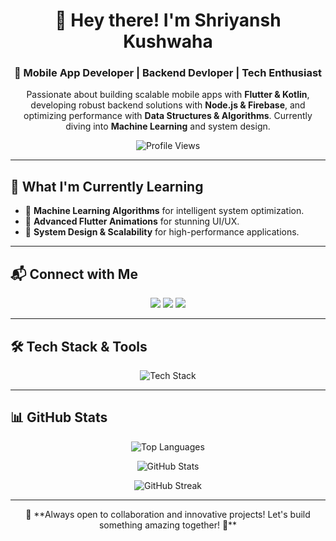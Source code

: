 <h1 align="center">👋 Hey there! I'm Shriyansh Kushwaha</h1>
<h3 align="center">🚀 Mobile App Developer | Backend Devloper | Tech Enthusiast</h3>
<p align="center">Passionate about building scalable mobile apps with <b>Flutter & Kotlin</b>, developing robust backend solutions with <b>Node.js & Firebase</b>, and optimizing performance with <b>Data Structures & Algorithms</b>. Currently diving into <b>Machine Learning</b> and system design.</p>

<p align="center">
  <img src="https://komarev.com/ghpvc/?username=shriyanshkush&label=Profile%20views&color=0e75b6&style=flat" alt="Profile Views" />
</p>

---

## 🌱 What I'm Currently Learning
- 🔹 **Machine Learning Algorithms** for intelligent system optimization.
- 🔹 **Advanced Flutter Animations** for stunning UI/UX.
- 🔹 **System Design & Scalability** for high-performance applications.

---

## 📬 Connect with Me
<p align="center">
  <a href="mailto:shriyanshk133@gmail.com"><img src="https://img.shields.io/badge/Email-D14836?style=for-the-badge&logo=gmail&logoColor=white"/></a>
  <a href="https://www.linkedin.com/in/shriyansh-kushwaha-88357a28a" target="_blank"><img src="https://img.shields.io/badge/LinkedIn-0077B5?style=for-the-badge&logo=linkedin&logoColor=white"/></a>
  <a href="https://github.com/shriyanshkush" target="_blank"><img src="https://img.shields.io/badge/GitHub-181717?style=for-the-badge&logo=github&logoColor=white"/></a>
</p>

---

## 🛠 Tech Stack & Tools
<p align="center">
  <img src="https://skillicons.dev/icons?i=flutter,kotlin,dart,nodejs,express,firebase,mongodb,mysql,git,github,linux,python,javascript" alt="Tech Stack" />
</p>

---

## 📊 GitHub Stats
<p align="center">
  <img src="https://github-readme-stats.vercel.app/api/top-langs?username=shriyanshkush&show_icons=true&locale=en&layout=compact&theme=radical" alt="Top Languages" />
</p>
<p align="center">
  <img src="https://github-readme-stats.vercel.app/api?username=shriyanshkush&show_icons=true&theme=radical" alt="GitHub Stats" />
</p>

<p align="center">
  <img src="https://github-readme-streak-stats.herokuapp.com/?user=shriyanshkush&theme=radical" alt="GitHub Streak" />
</p>


---
<p align="center">
🎯 **Always open to collaboration and innovative projects! Let's build something amazing together! 🚀**
</p>

